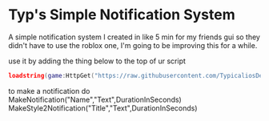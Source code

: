 # Typ's Simple Notification System
A simple notification system I created in like 5 min for my friends gui so they didn't have to use the roblox one, I'm going to be improving this for a while.

use it by adding the thing below to the top of ur script
```lua
loadstring(game:HttpGet("https://raw.githubusercontent.com/TypicaliosDev/My-Simple-Notification-Gui/main/Notification%20System.lua"))()
```
to make a notification do 
MakeNotification("Name","Text",DurationInSeconds)                                                                  
MakeStyle2Notification("Title","Text",DurationInSeconds)
